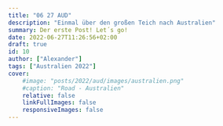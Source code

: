 ```yaml
---
title: "06 27 AUD"
description: "Einmal über den großen Teich nach Australien"
summary: Der erste Post! Let´s go!
date: 2022-06-27T11:26:56+02:00
draft: true
id: 10
author: ["Alexander"]
tags: ["Australien 2022"]
cover:
    #image: "posts/2022/aud/images/australien.png"
    #caption: "Road - Australien"
    relative: false
    linkFullImages: false
    responsiveImages: false
---
```


